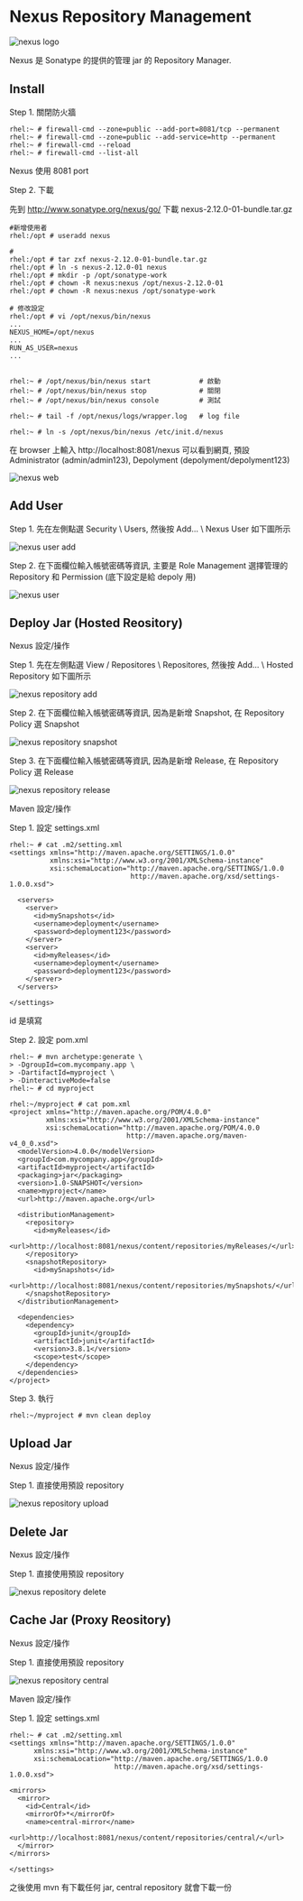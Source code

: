 # Nexus Repository Management

![nexus logo](https://m2.neo4j.org/images/nexus.png)

Nexus 是 Sonatype 的提供的管理 jar 的 Repository Manager.


## Install

Step 1. 關閉防火牆

	rhel:~ # firewall-cmd --zone=public --add-port=8081/tcp --permanent
	rhel:~ # firewall-cmd --zone=public --add-service=http --permanent
	rhel:~ # firewall-cmd --reload
	rhel:~ # firewall-cmd --list-all

Nexus 使用 8081 port


Step 2. 下載

先到 http://www.sonatype.org/nexus/go/ 下載 nexus-2.12.0-01-bundle.tar.gz

	#新增使用者
	rhel:/opt # useradd nexus

	#
	rhel:/opt # tar zxf nexus-2.12.0-01-bundle.tar.gz
	rhel:/opt # ln -s nexus-2.12.0-01 nexus
	rhel:/opt # mkdir -p /opt/sonatype-work
	rhel:/opt # chown -R nexus:nexus /opt/nexus-2.12.0-01
	rhel:/opt # chown -R nexus:nexus /opt/sonatype-work

	# 修改設定
	rhel:/opt # vi /opt/nexus/bin/nexus
	...
	NEXUS_HOME=/opt/nexus
	...
	RUN_AS_USER=nexus
	...


	rhel:~ # /opt/nexus/bin/nexus start            # 啟動
	rhel:~ # /opt/nexus/bin/nexus stop             # 關閉
	rhel:~ # /opt/nexus/bin/nexus console          # 測試

	rhel:~ # tail -f /opt/nexus/logs/wrapper.log   # log file

	rhel:~ # ln -s /opt/nexus/bin/nexus /etc/init.d/nexus

在 browser 上輸入 http://localhost:8081/nexus 可以看到網頁, 預設 Administrator (admin/admin123), Depolyment (depolyment/depolyment123)

![nexus web](img/nexus_web.png)


## Add User

Step 1. 先在左側點選 Security \ Users, 然後按 Add... \ Nexus User 如下圖所示

![nexus user add](img/nexus_user_add.png)


Step 2. 在下面欄位輸入帳號密碼等資訊, 主要是 Role Management 選擇管理的 Repository 和 Permission (底下設定是給 depoly 用)

![nexus user](img/nexus_user.png)


## Deploy Jar (Hosted Reository)

Nexus 設定/操作

Step 1. 先在左側點選 View / Repositores \ Repositores, 然後按 Add... \ Hosted Repository 如下圖所示

![nexus repository add](img/nexus_repository_add.png)


Step 2. 在下面欄位輸入帳號密碼等資訊, 因為是新增 Snapshot, 在 Repository Policy 選 Snapshot

![nexus repository snapshot](img/nexus_repository_snapshot.png)


Step 3. 在下面欄位輸入帳號密碼等資訊, 因為是新增 Release, 在 Repository Policy 選 Release

![nexus repository release](img/nexus_repository_release.png)


Maven 設定/操作

Step 1. 設定 settings.xml

	rhel:~ # cat .m2/setting.xml
	<settings xmlns="http://maven.apache.org/SETTINGS/1.0.0"
	          xmlns:xsi="http://www.w3.org/2001/XMLSchema-instance"
	          xsi:schemaLocation="http://maven.apache.org/SETTINGS/1.0.0
	                              http://maven.apache.org/xsd/settings-1.0.0.xsd">

	  <servers>
	    <server>
	      <id>mySnapshots</id>
	      <username>deployment</username>
	      <password>deployment123</password>
	    </server>
	    <server>
	      <id>myReleases</id>
	      <username>deployment</username>
	      <password>deployment123</password>
	    </server>
	  </servers>

	</settings>

id 是填寫

Step 2. 設定 pom.xml

	rhel:~ # mvn archetype:generate \
	> -DgroupId=com.mycompany.app \
	> -DartifactId=myproject \
	> -DinteractiveMode=false
	rhel:~ # cd myproject

	rhel:~/myproject # cat pom.xml
	<project xmlns="http://maven.apache.org/POM/4.0.0"
	         xmlns:xsi="http://www.w3.org/2001/XMLSchema-instance"
	         xsi:schemaLocation="http://maven.apache.org/POM/4.0.0
	                             http://maven.apache.org/maven-v4_0_0.xsd">
	  <modelVersion>4.0.0</modelVersion>
	  <groupId>com.mycompany.app</groupId>
	  <artifactId>myproject</artifactId>
	  <packaging>jar</packaging>
	  <version>1.0-SNAPSHOT</version>
	  <name>myproject</name>
	  <url>http://maven.apache.org</url>

	  <distributionManagement>
	    <repository>
	      <id>myReleases</id>
	      <url>http://localhost:8081/nexus/content/repositories/myReleases/</url>
	    </repository>
	    <snapshotRepository>
	      <id>mySnapshots</id>
	      <url>http://localhost:8081/nexus/content/repositories/mySnapshots/</url>
	    </snapshotRepository>
	  </distributionManagement>

	  <dependencies>
	    <dependency>
	      <groupId>junit</groupId>
	      <artifactId>junit</artifactId>
	      <version>3.8.1</version>
	      <scope>test</scope>
	    </dependency>
	  </dependencies>
	</project>


Step 3. 執行

	rhel:~/myproject # mvn clean deploy


## Upload Jar

Nexus 設定/操作

Step 1. 直接使用預設 repository

![nexus repository upload](img/nexus_repository_upload.png)


## Delete Jar

Nexus 設定/操作

Step 1. 直接使用預設 repository

![nexus repository delete](img/nexus_repository_delete.png)


## Cache Jar (Proxy Reository)

Nexus 設定/操作

Step 1. 直接使用預設 repository

![nexus repository central](img/nexus_repository_default_central.png)


Maven 設定/操作

Step 1. 設定 settings.xml

	rhel:~ # cat .m2/setting.xml
	<settings xmlns="http://maven.apache.org/SETTINGS/1.0.0"
	      xmlns:xsi="http://www.w3.org/2001/XMLSchema-instance"
	      xsi:schemaLocation="http://maven.apache.org/SETTINGS/1.0.0
	                          http://maven.apache.org/xsd/settings-1.0.0.xsd">

	<mirrors>
	  <mirror>
	    <id>Central</id>
	    <mirrorOf>*</mirrorOf>
	    <name>central-mirror</name> 
	    <url>http://localhost:8081/nexus/content/repositories/central/</url>
	  </mirror> 
	</mirrors>

	</settings>

之後使用 mvn 有下載任何 jar, central repository 就會下載一份